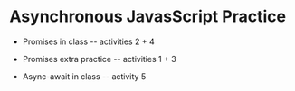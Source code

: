 # Asynchronous JavasScript Practice

* Promises in class -- activities 2 + 4
* Promises extra practice -- activities 1 + 3

* Async-await in class -- activity 5
